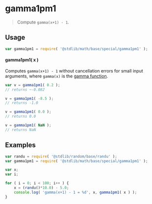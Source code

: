 <!--

@license Apache-2.0

Copyright (c) 2018 The Stdlib Authors.

Licensed under the Apache License, Version 2.0 (the "License");
you may not use this file except in compliance with the License.
You may obtain a copy of the License at

   http://www.apache.org/licenses/LICENSE-2.0

Unless required by applicable law or agreed to in writing, software
distributed under the License is distributed on an "AS IS" BASIS,
WITHOUT WARRANTIES OR CONDITIONS OF ANY KIND, either express or implied.
See the License for the specific language governing permissions and
limitations under the License.

-->

# gamma1pm1

> Compute `gamma(x+1) - 1`.

<section class="usage">

## Usage

```javascript
var gamma1pm1 = require( '@stdlib/math/base/special/gamma1pm1' );
```

#### gamma1pm1( x )

Computes `gamma(x+1) - 1` without cancellation errors for small input arguments, where `gamma(x)` is the [gamma function][@stdlib/math/base/special/gamma].

```javascript
var v = gamma1pm1( 0.2 );
// returns ~-0.082

v = gamma1pm1( -8.5 );
// returns -1.0

v = gamma1pm1( 0.0 );
// returns 0.0

v = gamma1pm1( NaN );
// returns NaN
```

</section>

<!-- /.usage -->

<section class="examples">

## Examples

<!-- eslint no-undef: "error" -->

```javascript
var randu = require( '@stdlib/random/base/randu' );
var gamma1pm1 = require( '@stdlib/math/base/special/gamma1pm1' );

var x;
var i;

for ( i = 0; i < 100; i++ ) {
    x = (randu()*10.0) - 5.0;
    console.log( 'gamma(x+1) - 1 = %d', x, gamma1pm1( x ) );
}
```

</section>

<!-- /.examples -->

<section class="links">

[@stdlib/math/base/special/gamma]: https://github.com/stdlib-js/stdlib

</section>

<!-- /.links -->

